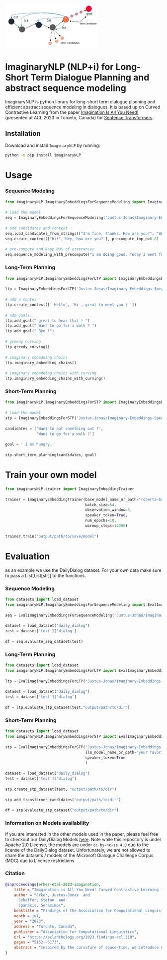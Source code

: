 <img src="https://raw.githubusercontent.com/justus-jonas/imaginaryNLP/main/assets/imagine.png" alt="drawing" width="300"/>


# ImaginaryNLP (NLP+i) for Long-Short Term Dialogue Planning and abstract sequence modeling
ImaginaryNLP is python library for long-short term dialogue planning and efficient abstract sequence modeling in dialogues. It is based up on Curved Contrastive Learning from the paper [Imagination Is All You Need!](https://aclanthology.org/2023.findings-acl.319) (presented at ACL 2023 in Toronto, Canada)  for [Sentence Transformers](https://sbert.net/).



## Installation

Download and install `ImaginaryNLP` by running:

```bash
python -m pip install imaginaryNLP
```
# Usage

### Sequence Modeling

```python
from imaginaryNLP.ImaginaryEmbeddingsForSequenceModeling import ImaginaryEmbeddingsForSequenceModeling

# Load the model
seq = ImaginaryEmbeddingsForSequenceModeling('Justus-Jonas/Imaginary-Embeddings-SpeakerTokens', speaker_token=True)

# add candidates and context
seq.load_candidates_from_strings(["I'm fine, thanks. How are you?", "Where did you go?", "ACL is an interesting conference"])
seq.create_context(["Hi!",'Hey, how are you?'], precompute_top_p=0.8)

# pre-compute and keep 80% of utterances
seq.sequence_modeling_with_precompute("I am doing good. Today I went for a walk. ")
```

### Long-Term Planning

```python
from imaginaryNLP.ImaginaryEmbeddingsForLTP import ImaginaryEmbeddingsForLTP

ltp = ImaginaryEmbeddingsForLTP('Justus-Jonas/Imaginary-Embeddings-SpeakerTokens', speaker_token=True)

# add a contex
ltp.create_context([' Hello', 'Hi , great to meet you ! '])

# add goals
ltp.add_goal(" great to hear that ! ")
ltp.add_goal(" Want to go for a walk ? ")
ltp.add_goal(" Bye !")

# greedy curving
ltp.greedy_curving()

# imaginary embedding chains
ltp.imaginary_embedding_chains()

# imaginary embedding chains with curving
ltp.imaginary_embedding_chains_with_curving()
```

### Short-Term Planning

```python
from imaginaryNLP.ImaginaryEmbeddingsForSTP import ImaginaryEmbeddingsForSTP

# Load the model
stp = ImaginaryEmbeddingsForSTP('Justus-Jonas/Imaginary-Embeddings-SpeakerTokens-STP')

candidates = ['Want to eat something out ?',
              'Want to go for a walk ?']

goal = ' I am hungry.'

stp.short_term_planning(candidates, goal)
```


# Train your own model

```python
from imaginaryNLP.trainer import ImaginaryEmbeddingTrainer

trainer = ImaginaryEmbeddingTrainer(base_model_name_or_path="roberta-base",
                                    batch_size=64,
                                    observation_window=5,
                                    speaker_token=True,
                                    num_epochs=10,
                                    warmup_steps=10000)

trainer.train("output/path/to/save/model")
```

# Evaluation
as an example we use the DailyDialog dataset. For your own data make sure to pass a List[List[str]] to the functions.
### Sequence Modeling
```python
from datasets import load_dataset
from imaginaryNLP.ImaginaryEmbeddingsForSequenceModeling import EvalImaginaryEmbeddingsForSequenceModeling

seq = EvalImaginaryEmbeddingsForSequenceModeling('Justus-Jonas/Imaginary-Embeddings-SpeakerTokens', speaker_token=True)

dataset = load_dataset("daily_dialog")
test = dataset['test']['dialog']

df = seq.evaluate_seq_dataset(test)
```

### Long-Term Planning
```python
from datasets import load_dataset
from imaginaryNLP.ImaginaryEmbeddingsForLTP import EvalImaginaryEmbeddingsForLTP

ltp = EvalImaginaryEmbeddingsForLTP('Justus-Jonas/Imaginary-Embeddings-Classic', speaker_token=False)

dataset = load_dataset("daily_dialog")
test = dataset['test']['dialog']

df = ltp.evaluate_ltp_dataset(test,"output/path/to/dir")
```

### Short-Term Planning
```python
from datasets import load_dataset
from imaginaryNLP.ImaginaryEmbeddingsForSTP import EvalImaginaryEmbeddingsForSTP

stp = EvalImaginaryEmbeddingsForSTP('Justus-Jonas/Imaginary-Embeddings-SpeakerTokens-STP',
                                    llm_model_name_or_path='your favorite large language model', 
                                    speaker_token=True
                                    )

dataset = load_dataset("daily_dialog")
test = dataset['test']['dialog']

stp.create_stp_dataset(test, "output/path/to/dir")

stp.add_transformer_candidates("output/path/to/dir")

df = stp.evaluate_stp_dataset("output/path/to/dir")
```
### Information on Models availability
If you are interested in the other models used in the paper, please feel free to checkout our DailyDialog Models [here](https://drive.google.com/drive/folders/1wAB41erCkhhizdkmHmu-ZQsnWphGWb9Y?usp=sharing). 
Note while this repository is under Apache 2.0 License, the models are under `cc by-nc-sa 4.0` due to the license 
of the DailyDialog dataset. Unfortunately, we are not allowed to share the datasets / models of 
the Microsoft Dialogue Challenge Corpus (MDC) due to License restrictions.

### Citation
```bibtex
@inproceedings{erker-etal-2023-imagination,
    title = "Imagination is All You Need! Curved Contrastive Learning for Abstract Sequence Modeling Utilized on Long Short-Term Dialogue Planning",
    author = "Erker, Justus-Jonas  and
      Schaffer, Stefan  and
      Spanakis, Gerasimos",
    booktitle = "Findings of the Association for Computational Linguistics: ACL 2023",
    month = jul,
    year = "2023",
    address = "Toronto, Canada",
    publisher = "Association for Computational Linguistics",
    url = "https://aclanthology.org/2023.findings-acl.319",
    pages = "5152--5173",
    abstract = "Inspired by the curvature of space-time, we introduce Curved Contrastive Learning (CCL), a novel representation learning technique for learning the relative turn distance between utterance pairs in multi-turn dialogues. The resulting bi-encoder models can guide transformers as a response ranking model towards a goal in a zero-shot fashion by projecting the goal utterance and the corresponding reply candidates into a latent space. Here the cosine similarity indicates the distance/reachability of a candidate utterance toward the corresponding goal. Furthermore, we explore how these forward-entailing language representations can be utilized for assessing the likelihood of sequences by the entailment strength i.e. through the cosine similarity of its individual members (encoded separately) as an emergent property in the curved space. These non-local properties allow us to imagine the likelihood of future patterns in dialogues, specifically by ordering/identifying future goal utterances that are multiple turns away, given a dialogue context. As part of our analysis, we investigate characteristics that make conversations (un)plannable and find strong evidence of planning capability over multiple turns (in 61.56{\%} over 3 turns) in conversations from the DailyDialog dataset. Finally, we show how we achieve higher efficiency in sequence modeling tasks compared to previous work thanks to our relativistic approach, where only the last utterance needs to be encoded and computed during inference.",
}
```
